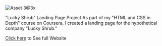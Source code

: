 ![Asset 3@3x](https://github.com/user-attachments/assets/7b15872b-1b02-4b94-8241-125d48c51e67)

"Lucky Shrub" Landing Page Project  As part of my "HTML and CSS in Depth" course on Coursera, I created a landing page for the hypothetical company "Lucky Shrub."

[Click here](https://kalpita29naik.github.io/Lucky-Shrub/) to See full Website
